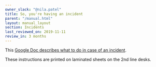 ```yaml
---
owner_slack: "@nila.patel"
title: So, you're having an incident
parent: "/manual.html"
layout: manual_layout
section: Incidents
last_reviewed_on: 2019-11-11
review_in: 3 months
---
```


This [Google Doc describes what to do in case of an incident][doc].

These instructions are printed on laminated sheets on the 2nd line desks.

[doc]: https://docs.google.com/document/d/1ty12B5eBWB9YSfnD9xY1mr5rtTQxdNxRdmEGgibilN0/edit
